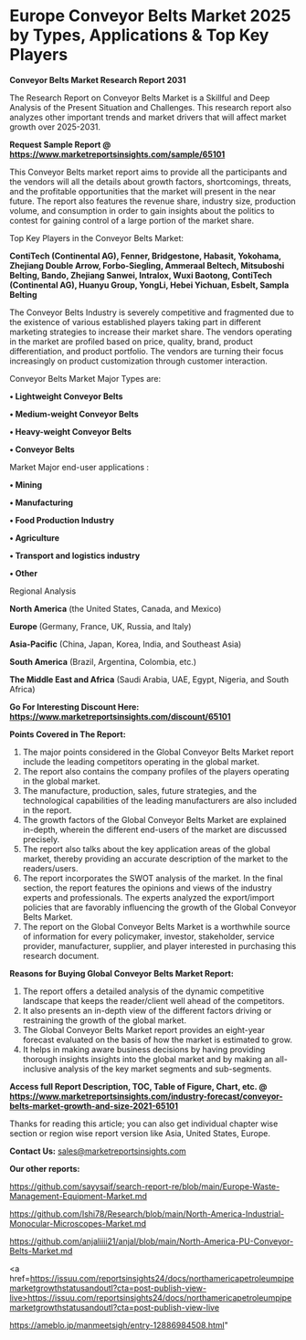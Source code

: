 # Europe Conveyor Belts Market 2025 by Types, Applications & Top Key Players

<strong>Conveyor Belts Market Research Report 2031</strong>

The Research Report on Conveyor Belts Market is a Skillful and Deep Analysis of the Present Situation and Challenges. This research report also analyzes other important trends and market drivers that will affect market growth over 2025-2031.

<strong>Request Sample Report @ <a href=https://www.marketreportsinsights.com/sample/65101>https://www.marketreportsinsights.com/sample/65101</a></strong>

This Conveyor Belts market report aims to provide all the participants and the vendors will all the details about growth factors, shortcomings, threats, and the profitable opportunities that the market will present in the near future. The report also features the revenue share, industry size, production volume, and consumption in order to gain insights about the politics to contest for gaining control of a large portion of the market share.

Top Key Players in the Conveyor Belts Market:

<strong>ContiTech (Continental AG), Fenner, Bridgestone, Habasit, Yokohama, Zhejiang Double Arrow, Forbo-Siegling, Ammeraal Beltech, Mitsuboshi Belting, Bando, Zhejiang Sanwei, Intralox, Wuxi Baotong, ContiTech (Continental AG), Huanyu Group, YongLi, Hebei Yichuan, Esbelt, Sampla Belting</strong>

The Conveyor Belts Industry is severely competitive and fragmented due to the existence of various established players taking part in different marketing strategies to increase their market share. The vendors operating in the market are profiled based on price, quality, brand, product differentiation, and product portfolio. The vendors are turning their focus increasingly on product customization through customer interaction.

Conveyor Belts Market Major Types are:

<strong>• Lightweight Conveyor Belts

• Medium-weight Conveyor Belts

• Heavy-weight Conveyor Belts

• Conveyor Belts</strong>

Market Major end-user applications :

<strong>• Mining

• Manufacturing

• Food Production Industry

• Agriculture

• Transport and logistics industry

• Other</strong>

Regional Analysis

</u><strong><b>North America</b></strong> (the United States, Canada, and Mexico)

<strong><b>Europe </b></strong>(Germany, France, UK, Russia, and Italy)

<strong><b>Asia-Pacific</b></strong> (China, Japan, Korea, India, and Southeast Asia)

<strong><b>South America</b></strong> (Brazil, Argentina, Colombia, etc.)

<strong><b>The Middle East and Africa</b></strong> (Saudi Arabia, UAE, Egypt, Nigeria, and South Africa)

<strong>Go For Interesting Discount Here: <a href=https://www.marketreportsinsights.com/discount/65101>https://www.marketreportsinsights.com/discount/65101</a></strong>

<strong>Points Covered in The Report:</strong>
<ol>
  <li>The major points considered in the Global Conveyor Belts Market report include the leading competitors operating in the global market.</li>
  <li>The report also contains the company profiles of the players operating in the global market.</li>
  <li>The manufacture, production, sales, future strategies, and the technological capabilities of the leading manufacturers are also included in the report.</li>
  <li>The growth factors of the Global Conveyor Belts Market are explained in-depth, wherein the different end-users of the market are discussed precisely.</li>
  <li>The report also talks about the key application areas of the global market, thereby providing an accurate description of the market to the readers/users.</li>
  <li>The report incorporates the SWOT analysis of the market. In the final section, the report features the opinions and views of the industry experts and professionals. The experts analyzed the export/import policies that are favorably influencing the growth of the Global Conveyor Belts Market.</li>
  <li>The report on the Global Conveyor Belts Market is a worthwhile source of information for every policymaker, investor, stakeholder, service provider, manufacturer, supplier, and player interested in purchasing this research document.</li>
</ol>
<strong>Reasons for Buying Global Conveyor Belts Market Report:</strong>

<ol>
  <li>The report offers a detailed analysis of the dynamic competitive landscape that keeps the reader/client well ahead of the competitors.</li>
  <li>It also presents an in-depth view of the different factors driving or restraining the growth of the global market.</li>
  <li>The Global Conveyor Belts Market report provides an eight-year forecast evaluated on the basis of how the market is estimated to grow.</li>
  <li>It helps in making aware business decisions by having providing thorough insights insights into the global market and by making an all-inclusive analysis of the key market segments and sub-segments.</li>
</ol>
<strong>Access full Report Description, TOC, Table of Figure, Chart, etc. @ <a href=https://www.marketreportsinsights.com/industry-forecast/conveyor-belts-market-growth-and-size-2021-65101>https://www.marketreportsinsights.com/industry-forecast/conveyor-belts-market-growth-and-size-2021-65101</a></strong>


Thanks for reading this article; you can also get individual chapter wise section or region wise report version like Asia, United States, Europe.

<strong>Contact Us:</strong>
sales@marketreportsinsights.com

<strong>Our other reports:</strong>

<a href=https://github.com/sayysaif/search-report-re/blob/main/Europe-Waste-Management-Equipment-Market.md>https://github.com/sayysaif/search-report-re/blob/main/Europe-Waste-Management-Equipment-Market.md</a>

<a href=https://github.com/Ishi78/Research/blob/main/North-America-Industrial-Monocular-Microscopes-Market.md>https://github.com/Ishi78/Research/blob/main/North-America-Industrial-Monocular-Microscopes-Market.md</a>

<a href=https://github.com/anjaliiii21/anjal/blob/main/North-America-PU-Conveyor-Belts-Market.md>https://github.com/anjaliiii21/anjal/blob/main/North-America-PU-Conveyor-Belts-Market.md</a>

<a href=https://issuu.com/reportsinsights24/docs/northamericapetroleumpipemarketgrowthstatusandoutl?cta=post-publish-view-live>https://issuu.com/reportsinsights24/docs/northamericapetroleumpipemarketgrowthstatusandoutl?cta=post-publish-view-live</a>

<a href=https://ameblo.jp/manmeetsigh/entry-12886984508.html>https://ameblo.jp/manmeetsigh/entry-12886984508.html</a>"
